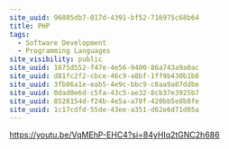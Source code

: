```yaml
---
site_uuid: 96805db7-017d-4391-bf52-716975c68b64
title: PHP
tags:
  - Software Development
  - Programming Languages
site_visibility: public
site_uuid: 1675d552-f47e-4e56-9400-86a743a9a0ac
site_uuid: d81fc2f2-cbce-46c9-a8bf-1ff9b430b1b8
site_uuid: 3fb06a1e-eab5-4e9c-bbc9-c8aa9a87ddbe
site_uuid: 0dad0e6d-c5fa-43c5-ae32-8cb37e3925b7
site_uuid: 8528154d-f24b-4e5a-a70f-420bb5e8b8fe
site_uuid: 1c17cdfd-55de-43ee-a351-d62e6d71d05a
---
```


https://youtu.be/VqMEhP-EHC4?si=84yHIq2tGNC2h686